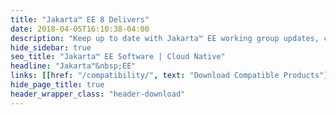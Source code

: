 ```yaml
---
title: "Jakarta™ EE 8 Delivers"
date: 2018-04-05T16:10:38-04:00
description: "Keep up to date with Jakarta™ EE working group updates, community news and announcement."
hide_sidebar: true
seo_title: "Jakarta™ EE Software | Cloud Native"
headline: "Jakarta™&nbsp;EE"
links: [[href: "/compatibility/", text: "Download Compatible Products"], [href: "/specifications/", text: "Specifications"]]
hide_page_title: true
header_wrapper_class: "header-download"
---
```

